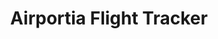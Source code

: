 ---
title: Airportia Flight Tracker
description: Live Flight Status Tracking at Airportia.
url: https://www.airportia.com/
image:
    # url: '/assets/images/cafe.png'
    # alt: 'Cafe'
tags: ['airport', 'osint', 'track']
pubDate: 2023-11-09
draft: false
---